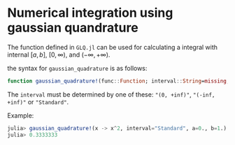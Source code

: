 # Numerical integration using gaussian quandrature
The function defined in `GLQ.jl` can be used for calculating a integral with internal $[a, b]$, $[0, \infty)$, and $(-\infty, +\infty)$.

the syntax for `gaussian_quadrature` is as follows:
```julia
function gaussian_quadrature!(func::Function; interval::String=missing,  a::Any=NaN, b::Any=NaN, digits::Int=10, return_maxiter::Bool=false)
```
The `interval` must be determined by one of these: `"(0, +inf)"`, `"(-inf, +inf)"` or `"Standard"`.

Example:
```julia
julia> gaussian_quadrature!(x -> x^2, interval="Standard", a=0., b=1.) 
julia> 0.3333333
```
